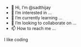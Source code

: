 - 👋 Hi, I’m @sadthijay
- 👀 I’m interested in ...
- 🌱 I’m currently learning ...
- 💞️ I’m looking to collaborate on ...
- 📫 How to reach me ...

<!---
sadthijay/sadthijay is a ✨ special ✨ repository because its `README.md` (this file) appears on your GitHub profile.
You can click the Preview link to take a look at your changes.
--->I like coding

